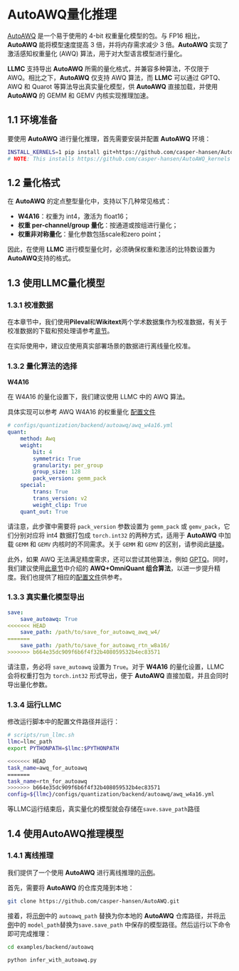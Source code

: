 # AutoAWQ量化推理

[AutoAWQ](https://github.com/casper-hansen/AutoAWQ) 是一个易于使用的 4-bit 权重量化模型的包。与 FP16 相比，**AutoAWQ** 能将模型速度提高 3 倍，并将内存需求减少 3 倍。**AutoAWQ** 实现了激活感知权重量化 (AWQ) 算法，用于对大型语言模型进行量化。

**LLMC** 支持导出 **AutoAWQ** 所需的量化格式，并兼容多种算法，不仅限于 AWQ。相比之下，**AutoAWQ**  仅支持 AWQ 算法，而 **LLMC**  可以通过 GPTQ、AWQ 和 Quarot 等算法导出真实量化模型，供 **AutoAWQ**  直接加载，并使用 **AutoAWQ** 的 GEMM 和 GEMV 内核实现推理加速。


## 1.1 环境准备

要使用 **AutoAWQ** 进行量化推理，首先需要安装并配置 **AutoAWQ** 环境：
```bash
INSTALL_KERNELS=1 pip install git+https://github.com/casper-hansen/AutoAWQ.git
# NOTE: This installs https://github.com/casper-hansen/AutoAWQ_kernels
```

## 1.2 量化格式

在 **AutoAWQ** 的定点整型量化中，支持以下几种常见格式：

- **W4A16**：权重为 int4，激活为 float16；
- **权重 per-channel/group 量化**：按通道或按组进行量化；
- **权重非对称量化**：量化参数包括scale和zero point；

因此，在使用 **LLMC** 进行模型量化时，必须确保权重和激活的比特数设置为 **AutoAWQ**支持的格式。


## 1.3 使用LLMC量化模型


### 1.3.1 校准数据

在本章节中，我们使用**Pileval**和**Wikitext**两个学术数据集作为校准数据，有关于校准数据的下载和预处理请参考[章节](https://llmc-zhcn.readthedocs.io/en/latest/configs.html)。

在实际使用中，建议应使用真实部署场景的数据进行离线量化校准。


### 1.3.2 量化算法的选择


**W4A16**

在 W4A16 的量化设置下，我们建议使用 LLMC 中的 AWQ 算法。

具体实现可以参考 AWQ W4A16 的权重量化 [配置文件](https://github.com/ModelTC/llmc/tree/main/configs/quantization/backend/autoawq/awq_w4a16.yml)

```yaml
# configs/quantization/backend/autoawq/awq_w4a16.yml
quant:
    method: Awq
    weight:
        bit: 4
        symmetric: True
        granularity: per_group
        group_size: 128
        pack_version: gemm_pack
    special:
        trans: True
        trans_version: v2
        weight_clip: True
    quant_out: True  
```

请注意，此步骤中需要将 `pack_version` 参数设置为 `gemm_pack` 或 `gemv_pack`，它们分别对应将 int4 数据打包成 `torch.int32` 的两种方式，适用于 **AutoAWQ** 中加载 `GEMM` 和 `GEMV` 内核时的不同需求。关于 `GEMM` 和 `GEMV` 的区别，请参阅此[链接](https://github.com/casper-hansen/AutoAWQ/tree/main?tab=readme-ov-file#int4-gemm-vs-int4-gemv-vs-fp16)。


此外，如果 AWQ 无法满足精度需求，还可以尝试其他算法，例如 [GPTQ](https://github.com/ModelTC/llmc/tree/main/configs/quantization/backend/autoawq/gptq_w4a16.yml)。同时，我们建议使用[此章节](https://llmc-zhcn.readthedocs.io/en/latest/practice/awq_omni.html)中介绍的 **AWQ+OmniQuant 组合算法**，以进一步提升精度。我们也提供了相应的[配置文件](https://github.com/ModelTC/llmc/tree/main/configs/quantization/backend/autoawq/w4a16_combin)供参考。




### 1.3.3 真实量化模型导出

```yaml
save:
    save_autoawq: True
<<<<<<< HEAD
    save_path: /path/to/save_for_autoawq_awq_w4/
=======
    save_path: /path/to/save_for_autoawq_rtn_w8a16/
>>>>>>> b664e35dc909f6b6f4f32b408059532b4ec83571
```
请注意，务必将 `save_autoawq` 设置为 `True`。对于 **W4A16** 的量化设置，LLMC 会将权重打包为 `torch.int32` 形式导出，便于 **AutoAWQ** 直接加载，并且会同时导出量化参数。


### 1.3.4 运行LLMC

修改运行脚本中的配置文件路径并运行：

```bash
# scripts/run_llmc.sh
llmc=llmc_path
export PYTHONPATH=$llmc:$PYTHONPATH

<<<<<<< HEAD
task_name=awq_for_autoawq
=======
task_name=rtn_for_autoawq
>>>>>>> b664e35dc909f6b6f4f32b408059532b4ec83571
config=${llmc}/configs/quantization/backend/autoawq/awq_w4a16.yml
```
等LLMC运行结束后，真实量化的模型就会存储在`save.save_path`路径

## 1.4 使用AutoAWQ推理模型


### 1.4.1 离线推理

我们提供了一个使用 **AutoAWQ** 进行离线推理的[示例](https://github.com/ModelTC/llmc/blob/main/examples/backend/autoawq/infer_with_autoawq.py)。

首先，需要将 **AutoAWQ** 的仓库克隆到本地：

```bash
git clone https://github.com/casper-hansen/AutoAWQ.git
```

接着，将[示例](https://github.com/ModelTC/llmc/blob/main/examples/backend/autoawq/infer_with_autoawq.py)中的 `autoawq_path` 替换为你本地的 **AutoAWQ** 仓库路径，并将[示例](https://github.com/ModelTC/llmc/blob/main/examples/backend/autoawq/infer_with_autoawq.py)中的 `model_path`替换为`save.save_path` 中保存的模型路径。然后运行以下命令即可完成推理：

```bash
cd examples/backend/autoawq

python infer_with_autoawq.py
```
